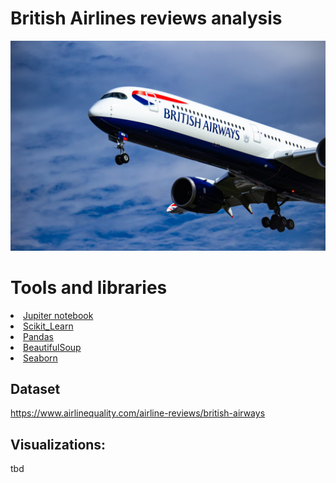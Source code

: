 # British Airlines reviews analysis

![British_Airlines](images/isaac-struna1.jpg)

# Tools and libraries

<li><a href="https://jupyter.org/">Jupiter notebook</a></li>
<li><a href="https://scikit-learn.org/stable/#">Scikit_Learn</a></li>
<li><a href="https://pandas.pydata.org/">Pandas</a></li>
<li><a href="https://www.crummy.com/software/BeautifulSoup/bs4/doc/">BeautifulSoup</a></li>
<li><a href="https://seaborn.pydata.org/#">Seaborn</a></li>

## Dataset

https://www.airlinequality.com/airline-reviews/british-airways

## Visualizations:

tbd

